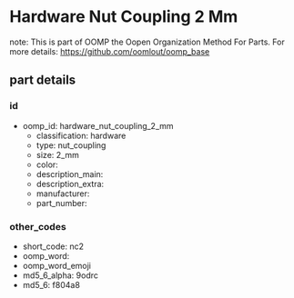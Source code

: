 # Hardware Nut Coupling 2 Mm  

note: This is part of OOMP the Oopen Organization Method For Parts. For more details: https://github.com/oomlout/oomp_base

##  part details





### id
* oomp_id: hardware_nut_coupling_2_mm
  * classification: hardware
  * type: nut_coupling
  * size: 2_mm
  * color: 
  * description_main: 
  * description_extra: 
  * manufacturer: 
  * part_number: 

### other_codes
* short_code: nc2
* oomp_word: 
* oomp_word_emoji 
* md5_6_alpha: 9odrc
* md5_6: f804a8